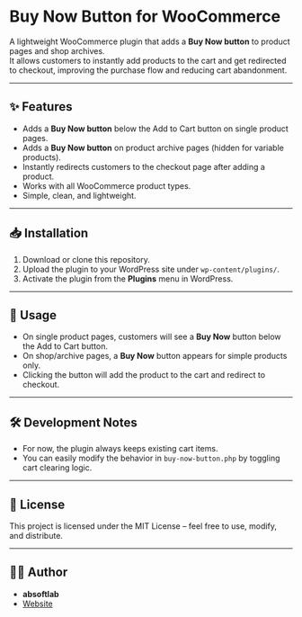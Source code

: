 # Buy Now Button for WooCommerce

A lightweight WooCommerce plugin that adds a **Buy Now button** to product pages and shop archives.  
It allows customers to instantly add products to the cart and get redirected to checkout, improving the purchase flow and reducing cart abandonment.

---

## ✨ Features
- Adds a **Buy Now button** below the Add to Cart button on single product pages.
- Adds a **Buy Now button** on product archive pages (hidden for variable products).
- Instantly redirects customers to the checkout page after adding a product.
- Works with all WooCommerce product types.
- Simple, clean, and lightweight.

---

## 📥 Installation
1. Download or clone this repository.
2. Upload the plugin to your WordPress site under `wp-content/plugins/`.
3. Activate the plugin from the **Plugins** menu in WordPress.

---

## 🔧 Usage
- On single product pages, customers will see a **Buy Now** button below the Add to Cart button.
- On shop/archive pages, a **Buy Now** button appears for simple products only.
- Clicking the button will add the product to the cart and redirect to checkout.

---

## 🛠️ Development Notes
- For now, the plugin always keeps existing cart items.  
- You can easily modify the behavior in `buy-now-button.php` by toggling cart clearing logic.

---

## 📄 License
This project is licensed under the MIT License – feel free to use, modify, and distribute.

---

## 👨‍💻 Author
- **absoftlab**  
- [Website](https://absoftlab.com)
